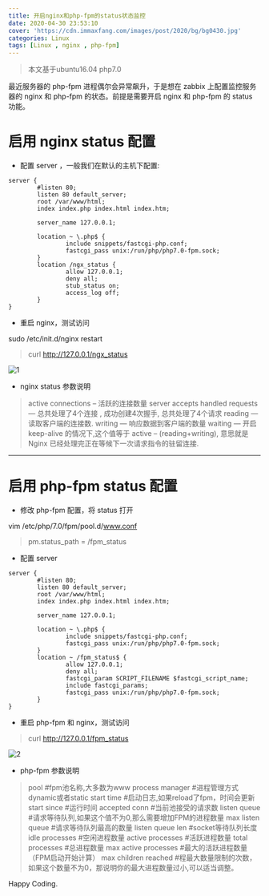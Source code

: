 ```yaml
---
title: 开启nginx和php-fpm的status状态监控
date: 2020-04-30 23:53:10
cover: 'https://cdn.immaxfang.com/images/post/2020/bg/bg0430.jpg'
categories: Linux
tags: [Linux , nginx , php-fpm]
---
```



> 本文基于ubuntu16.04 php7.0

最近服务器的 php-fpm 进程偶尔会异常飙升，于是想在 zabbix 上配置监控服务器的 nginx 和 php-fpm 的状态。前提是需要开启 nginx 和 php-fpm 的 status 功能。

# 启用 nginx status 配置

- 配置 server ，一般我们在默认的主机下配置:

<!-- more -->

```
server {
        #listen 80;
        listen 80 default_server;
        root /var/www/html;
        index index.php index.html index.htm;

        server_name 127.0.0.1;

        location ~ \.php$ {
                include snippets/fastcgi-php.conf;
                fastcgi_pass unix:/run/php/php7.0-fpm.sock;
        }
        location /ngx_status {
                allow 127.0.0.1;
                deny all;
                stub_status on;
                access_log off;
        }
}
```
<!-- more -->

- 重启 nginx，测试访问

sudo /etc/init.d/nginx restart 

> curl http://127.0.0.1/ngx_status

![1](https://cdn.immaxfang.com/nginx_status.png)

- nginx status 参数说明

> active connections – 活跃的连接数量
> server accepts handled requests — 总共处理了4个连接 , 成功创建4次握手, 总共处理了4个请求
> reading — 读取客户端的连接数.
> writing — 响应数据到客户端的数量
>waiting — 开启 keep-alive 的情况下,这个值等于 active – (reading+writing), 意思就是 Nginx 已经处理完正在等候下一次请求指令的驻留连接.


---

# 启用 php-fpm status 配置

- 修改 php-fpm 配置，将 status 打开

vim /etc/php/7.0/fpm/pool.d/www.conf

> pm.status_path = /fpm_status

- 配置 server 

```
server {
        #listen 80;
        listen 80 default_server;
        root /var/www/html;
        index index.php index.html index.htm;

        server_name 127.0.0.1;

        location ~ \.php$ {
                include snippets/fastcgi-php.conf;
                fastcgi_pass unix:/run/php/php7.0-fpm.sock;
        }
        location ~ /fpm_status$ {
                allow 127.0.0.1;
                deny all;
                fastcgi_param SCRIPT_FILENAME $fastcgi_script_name;
                include fastcgi_params;
                fastcgi_pass unix:/run/php/php7.0-fpm.sock;
        }
}
```

- 重启 php-fpm 和 nginx，测试访问

> curl http://127.0.0.1/fpm_status

![2](https://cdn.immaxfang.com/php_fpm_status.png)

- php-fpm 参数说明

> pool #fpm池名称,大多数为www
> process manager #进程管理方式dynamic或者static
> start time #启动日志,如果reload了fpm，时间会更新
> start since #运行时间
> accepted conn #当前池接受的请求数
> listen queue #请求等待队列,如果这个值不为0,那么需要增加FPM的进程数量
> max listen queue #请求等待队列最高的数量
> listen queue len #socket等待队列长度
> idle processes #空闲进程数量
> active processes #活跃进程数量 
> total processes #总进程数量 
> max active processes #最大的活跃进程数量（FPM启动开始计算）
> max children reached #程最大数量限制的次数，如果这个数量不为0，那说明你的最大进程数量过小,可以适当调整。


Happy Coding.




